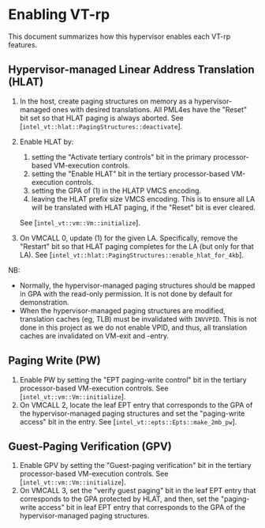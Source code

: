 # Enabling VT-rp

This document summarizes how this hypervisor enables each VT-rp features.


## Hypervisor-managed Linear Address Translation (HLAT)

1. In the host, create paging structures on memory as a hypervisor-managed ones with desired translations. All PML4es have the "Reset" bit set so that HLAT paging is always aborted. See [`intel_vt::hlat::PagingStructures::deactivate`].
2. Enable HLAT by:
   1. setting the "Activate tertiary controls" bit in the primary processor-based VM-execution controls.
   2. setting the "Enable HLAT" bit in the tertiary processor-based VM-execution controls.
   3. setting the GPA of (1) in the HLATP VMCS encoding.
   4. leaving the HLAT prefix size VMCS encoding. This is to ensure all LA will be translated with HLAT paging, if the "Reset" bit is ever cleared.

   See [`intel_vt::vm::Vm::initialize`].
3. On VMCALL 0, update (1) for the given LA. Specifically, remove the "Restart" bit so that HLAT paging completes for the LA (but only for that LA). See [`intel_vt::hlat::PagingStructures::enable_hlat_for_4kb`].

NB:
- Normally, the hypervisor-managed paging structures should be mapped in GPA with the read-only permission. It is not done by default for demonstration.
- When the hypervisor-managed paging structures are modified, translation caches (eg, TLB) must be invalidated with `INVVPID`. This is not done in this project as we do not enable VPID, and thus, all translation caches are invalidated on VM-exit and -entry.


## Paging Write (PW)

1. Enable PW by setting the "EPT paging-write control" bit in the tertiary processor-based VM-execution controls. See [`intel_vt::vm::Vm::initialize`].
2. On VMCALL 2, locate the leaf EPT entry that corresponds to the GPA of the hypervisor-managed paging structures and set the "paging-write access" bit in the entry. See [`intel_vt::epts::Epts::make_2mb_pw`].


## Guest-Paging Verification (GPV)

1. Enable GPV by setting the "Guest-paging verification" bit in the tertiary processor-based VM-execution controls. See [`intel_vt::vm::Vm::initialize`].
2. On VMCALL 3, set the "verify guest paging" bit in the leaf EPT entry that corresponds to the GPA protected by HLAT, and then, set the "paging-write access" bit in leaf EPT entry that corresponds to the GPA of the hypervisor-managed paging structures.
